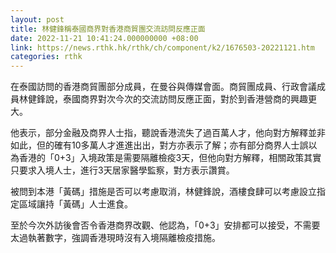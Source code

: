 ```yaml
---
layout: post
title: 林健鋒稱泰國商界對香港商貿團交流訪問反應正面
date: 2022-11-21 10:41:24.000000000 +08:00
link: https://news.rthk.hk/rthk/ch/component/k2/1676503-20221121.htm
categories: rthk
---
```


在泰國訪問的香港商貿團部分成員，在曼谷與傳媒會面。商貿團成員、行政會議成員林健鋒說，泰國商界對次今次的交流訪問反應正面，對於到香港營商的興趣更大。

他表示，部分金融及商界人士指，聽說香港流失了過百萬人才，他向對方解釋並非如此，但的確有10多萬人才進進出出，對方亦表示了解；亦有部分商界人士誤以為香港的「0+3」入境政策是需要隔離檢疫3天，但他向對方解釋，相關政策其實只要求入境人士，進行3天居家醫學監察，對方表示讚賞。

被問到本港「黃碼」措施是否可以考慮取消，林健鋒說，酒樓食肆可以考慮設立指定區域讓持「黃碼」人士進食。

至於今次外訪後會否令香港商界改觀、他認為，「0+3」安排都可以接受，不需要太過執著數字，強調香港現時沒有入境隔離檢疫措施。
